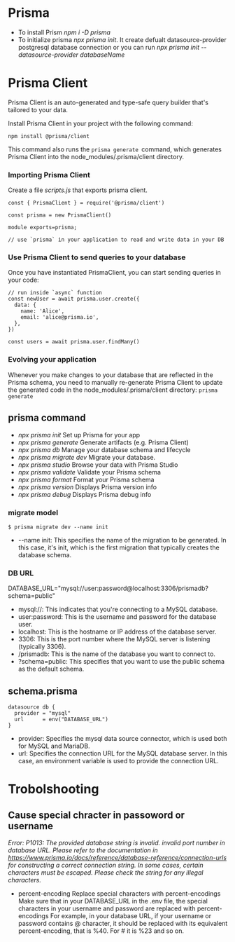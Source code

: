 # Prisma

- To install Prism _npm i -D prisma_
- To initialize prisma _npx prisma init_. It create defualt datasource-provider postgresql database connection or you can run _npx prisma init --datasource-provider databaseName_

# Prisma Client

Prisma Client is an auto-generated and type-safe query builder that's tailored to your data.

Install Prisma Client in your project with the following command:

`npm install @prisma/client`

This command also runs the `prisma generate `command, which generates Prisma Client into the node_modules/.prisma/client directory.

### Importing Prisma Client

Create a file _scripts.js_ that exports prisma client.

```
const { PrismaClient } = require('@prisma/client')

const prisma = new PrismaClient()

module exports=prisma;

// use `prisma` in your application to read and write data in your DB
```

### Use Prisma Client to send queries to your database

Once you have instantiated PrismaClient, you can start sending queries in your code:

```_npx prisma init --datasource-provider _
// run inside `async` function
const newUser = await prisma.user.create({
  data: {
    name: 'Alice',
    email: 'alice@prisma.io',
  },
})

const users = await prisma.user.findMany()
```

### Evolving your application

Whenever you make changes to your database that are reflected in the Prisma schema, you need to manually re-generate Prisma Client to update the generated code in the node_modules/.prisma/client directory:
`prisma generate`

## prisma command

- _npx prisma init_ Set up Prisma for your app
- _npx prisma generate_ Generate artifacts (e.g. Prisma Client)
- _npx prisma db_ Manage your database schema and lifecycle
- _npx prisma migrate dev_ Migrate your database.
- _npx prisma studio_ Browse your data with Prisma Studio
- _npx prisma validate_ Validate your Prisma schema
- _npx prisma format_ Format your Prisma schema
- _npx prisma version_ Displays Prisma version info
- _npx prisma debug_ Displays Prisma debug info

### migrate model

`$ prisma migrate dev --name init`

- --name init: This specifies the name of the migration to be generated. In this case, it's init, which is the first migration that typically creates the database schema.

### DB URL

DATABASE_URL="mysql://user:password@localhost:3306/prismadb?schema=public"

- mysql://: This indicates that you're connecting to a MySQL database.
- user:password: This is the username and password for the database user.
- localhost: This is the hostname or IP address of the database server.
- 3306: This is the port number where the MySQL server is listening (typically 3306).
- /prismadb: This is the name of the database you want to connect to.
- ?schema=public: This specifies that you want to use the public schema as the default schema.

## schema.prisma

```
datasource db {
  provider = "mysql"
  url      = env("DATABASE_URL")
}
```

- provider: Specifies the mysql data source connector, which is used both for MySQL and MariaDB.
- url: Specifies the connection URL for the MySQL database server. In this case, an environment variable is used to provide the connection URL.

# Trobolshooting

## Cause special chracter in passoword or username

_Error: P1013: The provided database string is invalid. invalid port number in database URL. Please refer to the documentation in https://www.prisma.io/docs/reference/database-reference/connection-urls for constructing a correct connection string. In some cases, certain characters must be escaped. Please check the string for any illegal characters._

- percent-encoding
  Replace special characters with percent-encodings
  Make sure that in your DATABASE_URL in the .env file, the special characters in your username and password are replaced with percent-encodings For example, in your database URL, if your username or password contains @ character, it should be replaced with its equivalent percent-encoding, that is %40. For # it is %23 and so on.
